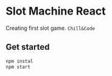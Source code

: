 # Slot Machine React
Creating first slot game. `Chill&Code`
## Get started
```bash
npm instal
npm start
```
